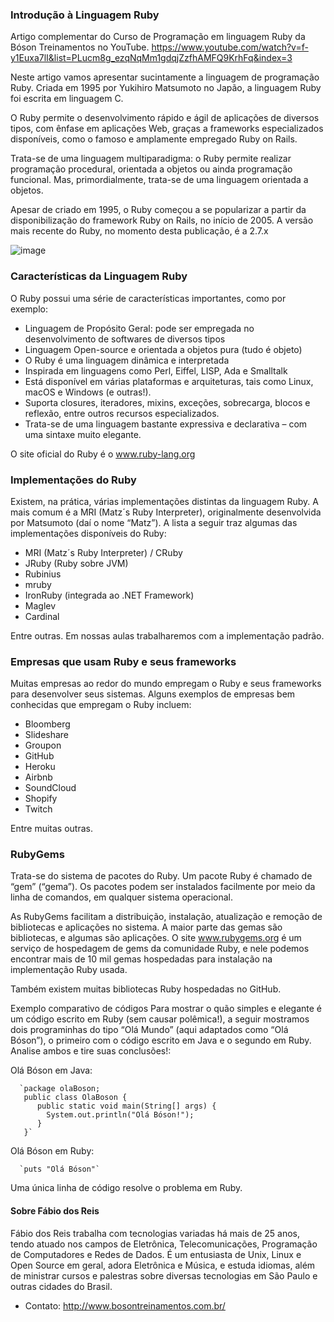 ### Introdução à Linguagem Ruby

Artigo complementar do Curso de Programação em linguagem Ruby da Bóson Treinamentos no YouTube.
https://www.youtube.com/watch?v=f-y1Euxa7lI&list=PLucm8g_ezqNqMm1gdqjZzfhAMFQ9KrhFq&index=3

Neste artigo vamos apresentar sucintamente a linguagem de programação Ruby. Criada em 1995 por Yukihiro Matsumoto no Japão, a linguagem Ruby foi escrita em linguagem C.

O Ruby permite o desenvolvimento rápido e ágil de aplicações de diversos tipos, com ênfase em aplicações Web, graças a frameworks especializados disponíveis, como o famoso e amplamente empregado Ruby on Rails.

Trata-se de uma linguagem multiparadigma: o Ruby permite realizar programação procedural, orientada a objetos ou ainda programação funcional. Mas, primordialmente, trata-se de uma linguagem orientada a objetos.

Apesar de criado em 1995, o Ruby começou a se popularizar a partir da disponibilização do framework Ruby on Rails, no início de 2005. A versão mais recente do Ruby, no momento desta publicação, é a 2.7.x

![image](https://user-images.githubusercontent.com/63373520/113513019-df7d3300-953d-11eb-9eb5-1775517ed972.png)


### Características da Linguagem Ruby

O Ruby possui uma série de características importantes, como por exemplo:

 - Linguagem de Propósito Geral: pode ser empregada no desenvolvimento de softwares de diversos tipos
 - Linguagem Open-source e orientada a objetos pura (tudo é objeto)
 - O Ruby é uma linguagem dinâmica e interpretada
 - Inspirada em linguagens como Perl, Eiffel, LISP, Ada e Smalltalk
 - Está disponível em várias plataformas e arquiteturas, tais como Linux, macOS e Windows (e outras!).
 - Suporta closures, iteradores, mixins, exceções, sobrecarga, blocos e reflexão, entre outros recursos especializados.
 - Trata-se de uma linguagem bastante expressiva e declarativa – com uma sintaxe muito elegante.
 
O site oficial do Ruby é o www.ruby-lang.org


### Implementações do Ruby

Existem, na prática, várias implementações distintas da linguagem Ruby. A mais comum é a MRI (Matz´s Ruby Interpreter), originalmente desenvolvida por Matsumoto (daí o nome “Matz”). A lista a seguir traz algumas das implementações disponíveis do Ruby:

 - MRI (Matz´s Ruby Interpreter) / CRuby
 - JRuby (Ruby sobre JVM)
 - Rubinius
 - mruby
 - IronRuby (integrada ao .NET Framework)
 - Maglev
 - Cardinal
 
Entre outras. Em nossas aulas trabalharemos com a implementação padrão.


### Empresas que usam Ruby e seus frameworks

Muitas empresas ao redor do mundo empregam o Ruby e seus frameworks para desenvolver seus sistemas. Alguns exemplos de empresas bem conhecidas que empregam o Ruby incluem:

 - Bloomberg
 - Slideshare
 - Groupon
 - GitHub
 - Heroku
 - Airbnb
 - SoundCloud
 - Shopify
 - Twitch
 
Entre muitas outras.


### RubyGems

Trata-se do sistema de pacotes do Ruby. Um pacote Ruby é chamado de “gem” (“gema”). Os pacotes podem ser instalados facilmente por meio da linha de comandos, em qualquer sistema operacional.

As RubyGems facilitam a distribuição, instalação, atualização e remoção de bibliotecas e aplicações no sistema. A maior parte das gemas são bibliotecas, e algumas são aplicações. O site www.rubygems.org é um serviço de hospedagem de gems da comunidade Ruby, e nele podemos encontrar mais de 10 mil gemas hospedadas para instalação na implementação Ruby usada.

Também existem muitas bibliotecas Ruby hospedadas no GitHub.

Exemplo comparativo de códigos
Para mostrar o quão simples e elegante é um código escrito em Ruby (sem causar polêmica!), a seguir mostramos dois programinhas do tipo “Olá Mundo” (aqui adaptados como “Olá Bóson”), o primeiro com o código escrito em Java e o segundo em Ruby. Analise ambos e tire suas conclusões!:

Olá Bóson em Java:

      `package olaBoson; 
       public class OlaBoson {
          public static void main(String[] args) {
            System.out.println("Olá Bóson!");
          }
       }`


Olá Bóson em Ruby:

      `puts "Olá Bóson"`

Uma única linha de código resolve o problema em Ruby.


#### Sobre Fábio dos Reis 
Fábio dos Reis trabalha com tecnologias variadas há mais de 25 anos, tendo atuado nos campos de Eletrônica, Telecomunicações, Programação de Computadores e Redes de Dados. É um entusiasta de Unix, Linux e Open Source em geral, adora Eletrônica e Música, e estuda idiomas, além de ministrar cursos e palestras sobre diversas tecnologias em São Paulo e outras cidades do Brasil.

 - Contato: http://www.bosontreinamentos.com.br/
